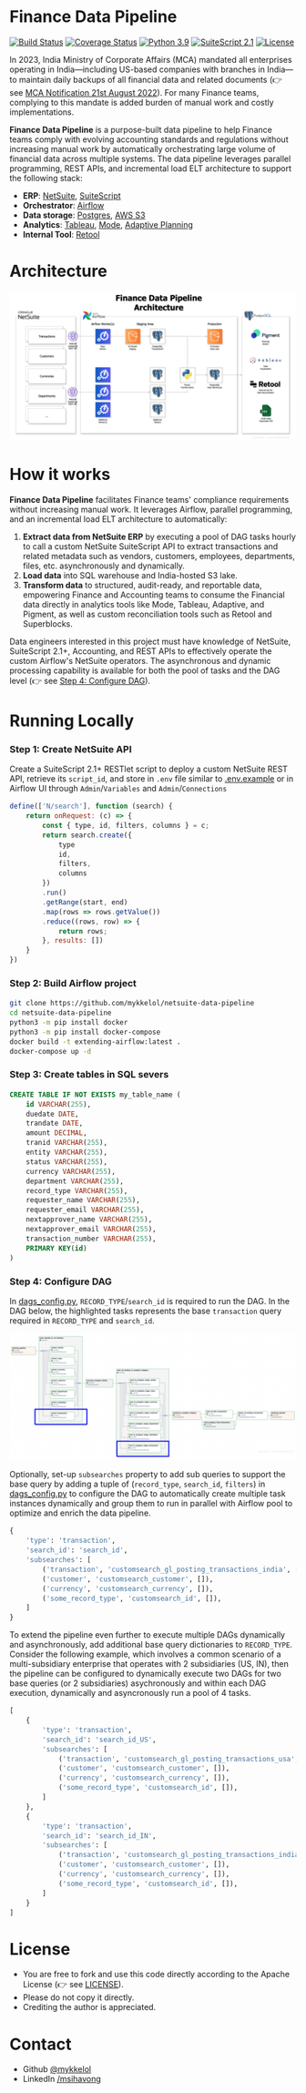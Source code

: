 # Finance Data Pipeline

[![Build Status](https://img.shields.io/badge/build-passing-brightgreen.svg)](https://travis-ci.org/mykkelol/netsuite-data-pipeline) [![Coverage Status](https://img.shields.io/badge/coverage-100%25-brightgreen.svg)](https://coveralls.io/github/mykkelol/netsuite-data-pipeline?branch=main) [![Python 3.9](https://img.shields.io/badge/python-3.9-blue.svg)](https://www.python.org/downloads/release/python-390/) [![SuiteScript 2.1](https://img.shields.io/badge/suitescript-2.1-blue.svg)](https://docs.oracle.com/en/cloud/saas/netsuite/ns-online-help/chapter_156042690639.html#SuiteScript-2.1) [![License](https://img.shields.io/badge/License-apache-fuchsia.svg)](./LICENSE)

In 2023, India Ministry of Corporate Affairs (MCA) mandated all enterprises operating in India—including US-based companies with branches in India—to maintain daily backups of all financial data and related documents (👉 see [MCA Notification 21st August 2022](https://resource.cdn.icai.org/71244clcgc160822.pdf)). For many Finance teams, complying to this mandate is added burden of manual work and costly implementations.

**Finance Data Pipeline** is a purpose-built data pipeline to help Finance teams comply with evolving accounting standards and regulations without increasing manual work by automatically orchestrating large volume of financial data across multiple systems. The data pipeline leverages parallel programming, REST APIs, and incremental load ELT architecture to support the following stack:

- **ERP**: [NetSuite](https://www.netsuite.com/), [SuiteScript](https://docs.oracle.com/en/cloud/saas/netsuite/ns-online-help/section_4387799403.html#SuiteScript-2.x-RESTlet-Script-Type)
- **Orchestrator**: [Airflow](https://airflow.apache.org/)
- **Data storage**: [Postgres](https://www.postgresql.org/), [AWS S3](https://aws.amazon.com/s3/)
- **Analytics**: [Tableau](https://help.tableau.com/current/pro/desktop/en-us/examples_postgresql.htm), [Mode](https://mode.com/integrations/postgresql), [Adaptive Planning](https://hightouch.com/integrations/postgresql-to-workday-adaptive-planning)
- **Internal Tool**: [Retool](https://docs.retool.com/data-sources/quickstarts/database/postgresql)

# Architecture

![Architecture](./images/architecture.png)

# How it works

**Finance Data Pipeline** facilitates Finance teams' compliance requirements without increasing manual work. It leverages Airflow, parallel programming, and an incremental load ELT architecture to automatically:

1. **Extract data from NetSuite ERP** by executing a pool of DAG tasks hourly to call a custom NetSuite SuiteScript API to extract transactions and related metadata such as vendors, customers, employees, departments, files, etc. asynchronously and dynamically.
2. **Load data** into SQL warehouse and India-hosted S3 lake.
3. **Transform data** to structured, audit-ready, and reportable data, empowering Finance and Accounting teams to consume the Financial data directly in analytics tools like Mode, Tableau, Adaptive, and Pigment, as well as custom reconciliation tools such as Retool and Superblocks.

Data engineers interested in this project must have knowledge of NetSuite, SuiteScript 2.1+, Accounting, and REST APIs to effectively operate the custom Airflow's NetSuite operators. The asynchronous and dynamic processing capability is available for both the pool of tasks and the DAG level (👉 see [Step 4: Configure DAG](#step-4-configure-dag)).

# Running Locally

### Step 1: Create NetSuite API

Create a SuiteScript 2.1+ RESTlet script to deploy a custom NetSuite REST API, retrieve its `script_id`, and store in `.env` file similar to [.env.example](./.env.example) or in Airflow UI through `Admin`/`Variables` and `Admin`/`Connections`

```JavaScript
define(['N/search'], function (search) {
    return onRequest: (c) => {
        const { type, id, filters, columns } = c;
        return search.create({
            type
            id,
            filters,
            columns
        })
        .run()
        .getRange(start, end)
        .map(rows => rows.getValue())
        .reduce((rows, row) => {
            return rows;
        }, results: [])
    }
})
```

### Step 2: Build Airflow project

```bash
git clone https://github.com/mykkelol/netsuite-data-pipeline
cd netsuite-data-pipeline
python3 -m pip install docker
python3 -m pip install docker-compose
docker build -t extending-airflow:latest .
docker-compose up -d
```

### Step 3: Create tables in SQL severs

```sql
CREATE TABLE IF NOT EXISTS my_table_name (
    id VARCHAR(255),
    duedate DATE,
    trandate DATE,
    amount DECIMAL,
    tranid VARCHAR(255),
    entity VARCHAR(255),
    status VARCHAR(255),
    currency VARCHAR(255),
    department VARCHAR(255),
    record_type VARCHAR(255),
    requester_name VARCHAR(255),
    requester_email VARCHAR(255),
    nextapprover_name VARCHAR(255),
    nextapprover_email VARCHAR(255),
    transaction_number VARCHAR(255),
    PRIMARY KEY(id)
)
```

### Step 4: Configure DAG

In [dags_config.py](./dags/dags_config.py), `RECORD_TYPE`/`search_id` is required to run the DAG. In the DAG below, the highlighted tasks represents the base `transaction` query required in `RECORD_TYPE` and `search_id`.

![DAG Primary Search](./images/dag_primary_search.png)

Optionally, set-up `subsearches` property to add sub queries to support the base query by adding a tuple of (`record_type`, `search_id`, `filters`) in [dags_config.py](./dags/dags_config.py) to configure the DAG to automatically create multiple task instances dynamically and group them to run in parallel with Airflow pool to optimize and enrich the data pipeline.

```python
{
    'type': 'transaction',
    'search_id': 'search_id',
    'subsearches': [
        ('transaction', 'customsearch_gl_posting_transactions_india', []),
        ('customer', 'customsearch_customer', []),
        ('currency', 'customsearch_currency', []),
        ('some_record_type', 'customsearch_id', []),
    ]
}
```

To extend the pipeline even further to execute multiple DAGs dynamically and asynchronously, add additional base query dictionaries to `RECORD_TYPE`. Consider the following example, which involves a common scenario of a multi-subsidiary enterprise that operates with 2 subsidiaries (US, IN), then the pipeline can be configured to dynamically execute two DAGs for two base queries (or 2 subsidiaries) asychronously and within each DAG execution, dynamically and asyncronously run a pool of 4 tasks.

```python
[
    {
        'type': 'transaction',
        'search_id': 'search_id_US',
        'subsearches': [
            ('transaction', 'customsearch_gl_posting_transactions_usa', []),
            ('customer', 'customsearch_customer', []),
            ('currency', 'customsearch_currency', []),
            ('some_record_type', 'customsearch_id', []),
        ]
    },
    {
        'type': 'transaction',
        'search_id': 'search_id_IN',
        'subsearches': [
            ('transaction', 'customsearch_gl_posting_transactions_india', []),
            ('customer', 'customsearch_customer', []),
            ('currency', 'customsearch_currency', []),
            ('some_record_type', 'customsearch_id', []),
        ]
    }
]
```

# License

- You are free to fork and use this code directly according to the Apache License (👉 see [LICENSE](./LICENSE)).
- Please do not copy it directly.
- Crediting the author is appreciated.

# Contact

- Github [@mykkelol](https://github.com/mykkelol)
- LinkedIn [/msihavong](https://linkedin.com/in/msihavong)
